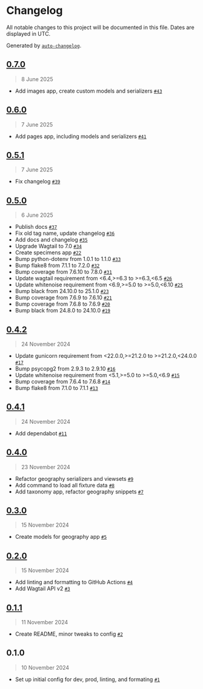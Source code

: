 # Changelog

All notable changes to this project will be documented in this file. Dates are displayed in UTC.

Generated by [`auto-changelog`](https://github.com/CookPete/auto-changelog).

<!-- auto-changelog-above -->

## [0.7.0](https://github.com/Meganmccarty/memcollection-wagtail/compare/0.6.0...0.7.0)

> 8 June 2025

- Add images app, create custom models and serializers [`#43`](https://github.com/Meganmccarty/memcollection-wagtail/pull/43)

## [0.6.0](https://github.com/Meganmccarty/memcollection-wagtail/compare/0.5.1...0.6.0)

> 7 June 2025

- Add pages app, including models and serializers [`#41`](https://github.com/Meganmccarty/memcollection-wagtail/pull/41)

## [0.5.1](https://github.com/Meganmccarty/memcollection-wagtail/compare/0.5.0...0.5.1)

> 7 June 2025

- Fix changelog [`#39`](https://github.com/Meganmccarty/memcollection-wagtail/pull/39)

## [0.5.0](https://github.com/Meganmccarty/memcollection-wagtail/compare/0.4.2...0.5.0)

> 6 June 2025

- Publish docs [`#37`](https://github.com/Meganmccarty/memcollection-wagtail/pull/37)
- Fix old tag name, update changelog [`#36`](https://github.com/Meganmccarty/memcollection-wagtail/pull/36)
- Add docs and changelog [`#35`](https://github.com/Meganmccarty/memcollection-wagtail/pull/35)
- Upgrade Wagtail to 7.0 [`#34`](https://github.com/Meganmccarty/memcollection-wagtail/pull/34)
- Create specimens app [`#22`](https://github.com/Meganmccarty/memcollection-wagtail/pull/22)
- Bump python-dotenv from 1.0.1 to 1.1.0 [`#33`](https://github.com/Meganmccarty/memcollection-wagtail/pull/33)
- Bump flake8 from 7.1.1 to 7.2.0 [`#32`](https://github.com/Meganmccarty/memcollection-wagtail/pull/32)
- Bump coverage from 7.6.10 to 7.8.0 [`#31`](https://github.com/Meganmccarty/memcollection-wagtail/pull/31)
- Update wagtail requirement from &lt;6.4,&gt;=6.3 to &gt;=6.3,&lt;6.5 [`#26`](https://github.com/Meganmccarty/memcollection-wagtail/pull/26)
- Update whitenoise requirement from &lt;6.9,&gt;=5.0 to &gt;=5.0,&lt;6.10 [`#25`](https://github.com/Meganmccarty/memcollection-wagtail/pull/25)
- Bump black from 24.10.0 to 25.1.0 [`#23`](https://github.com/Meganmccarty/memcollection-wagtail/pull/23)
- Bump coverage from 7.6.9 to 7.6.10 [`#21`](https://github.com/Meganmccarty/memcollection-wagtail/pull/21)
- Bump coverage from 7.6.8 to 7.6.9 [`#20`](https://github.com/Meganmccarty/memcollection-wagtail/pull/20)
- Bump black from 24.8.0 to 24.10.0 [`#19`](https://github.com/Meganmccarty/memcollection-wagtail/pull/19)

## [0.4.2](https://github.com/Meganmccarty/memcollection-wagtail/compare/0.4.1...0.4.2)

> 24 November 2024

- Update gunicorn requirement from &lt;22.0.0,&gt;=21.2.0 to &gt;=21.2.0,&lt;24.0.0 [`#17`](https://github.com/Meganmccarty/memcollection-wagtail/pull/17)
- Bump psycopg2 from 2.9.3 to 2.9.10 [`#16`](https://github.com/Meganmccarty/memcollection-wagtail/pull/16)
- Update whitenoise requirement from &lt;5.1,&gt;=5.0 to &gt;=5.0,&lt;6.9 [`#15`](https://github.com/Meganmccarty/memcollection-wagtail/pull/15)
- Bump coverage from 7.6.4 to 7.6.8 [`#14`](https://github.com/Meganmccarty/memcollection-wagtail/pull/14)
- Bump flake8 from 7.1.0 to 7.1.1 [`#13`](https://github.com/Meganmccarty/memcollection-wagtail/pull/13)

## [0.4.1](https://github.com/Meganmccarty/memcollection-wagtail/compare/0.4.0...0.4.1)

> 24 November 2024

- Add dependabot [`#11`](https://github.com/Meganmccarty/memcollection-wagtail/pull/11)

## [0.4.0](https://github.com/Meganmccarty/memcollection-wagtail/compare/0.3.0...0.4.0)

> 23 November 2024

- Refactor geography serializers and viewsets [`#9`](https://github.com/Meganmccarty/memcollection-wagtail/pull/9)
- Add command to load all fixture data [`#8`](https://github.com/Meganmccarty/memcollection-wagtail/pull/8)
- Add taxonomy app, refactor geography snippets [`#7`](https://github.com/Meganmccarty/memcollection-wagtail/pull/7)

## [0.3.0](https://github.com/Meganmccarty/memcollection-wagtail/compare/0.2.0...0.3.0)

> 15 November 2024

- Create models for geography app [`#5`](https://github.com/Meganmccarty/memcollection-wagtail/pull/5)

## [0.2.0](https://github.com/Meganmccarty/memcollection-wagtail/compare/0.1.1...0.2.0)

> 15 November 2024

- Add linting and formatting to GitHub Actions [`#4`](https://github.com/Meganmccarty/memcollection-wagtail/pull/4)
- Add Wagtail API v2 [`#3`](https://github.com/Meganmccarty/memcollection-wagtail/pull/3)

## [0.1.1](https://github.com/Meganmccarty/memcollection-wagtail/compare/0.1.0...0.1.1)

> 11 November 2024

- Create README, minor tweaks to config [`#2`](https://github.com/Meganmccarty/memcollection-wagtail/pull/2)

## 0.1.0

> 10 November 2024

- Set up initial config for dev, prod, linting, and formating [`#1`](https://github.com/Meganmccarty/memcollection-wagtail/pull/1)
